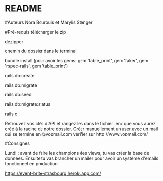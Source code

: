 # README

#Auteurs
Nora Bourouis et Marylis Stenger

#Pré-requis 
télécharger le zip 

dézipper 

chemin du dossier dans le terminal 

bundle install (pour avoir les gems: gem 'table_print', gem 'faker', gem 'rspec-rails', gem 'table_print') 

rails db:create 

rails db:migrate 

rails db:seed 

rails db:migrate:status

rails c

Retrouvez vos clés d'API et rangez les dans le fichier .env que vous aurez créé à la racine de notre dossier.
Créer manuellement un user avec un mail qui se termine en @yopmail.com
vérifier sur http://www.yopmail.com/


#Consignes

Lundi : avant de faire les champions des views, tu vas créer la base de données. Ensuite tu vas brancher un mailer pour avoir un système d'emails fonctionnel en production

https://event-brite-strasbourg.herokuapp.com/